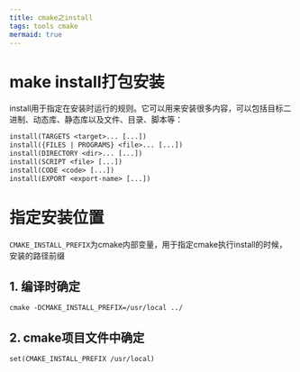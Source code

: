 ```yaml
---
title: cmake之install
tags: tools cmake
mermaid: true
---
```


# make install打包安装

install用于指定在安装时运行的规则。它可以用来安装很多内容，可以包括目标二进制、动态库、静态库以及文件、目录、脚本等：

```makefile
install(TARGETS <target>... [...])
install({FILES | PROGRAMS} <file>... [...])
install(DIRECTORY <dir>... [...])
install(SCRIPT <file> [...])
install(CODE <code> [...])
install(EXPORT <export-name> [...])
```

# 指定安装位置

`CMAKE_INSTALL_PREFIX`为cmake内部变量，用于指定cmake执行install的时候，安装的路径前缀

## 1. 编译时确定

`cmake -DCMAKE_INSTALL_PREFIX=/usr/local ../`

## 2. cmake项目文件中确定

```
set(CMAKE_INSTALL_PREFIX /usr/local)
```
